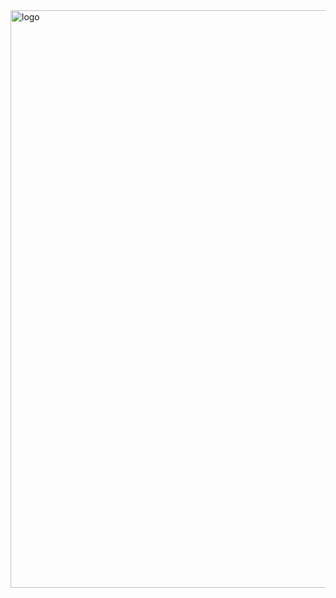 
<img width="924" alt="logo" src="https://github.com/svetlanasieber/Software-Engineering--Path-SoftUni/assets/135451084/0639fa88-276d-4880-8a29-894ed5eaf8f1">

